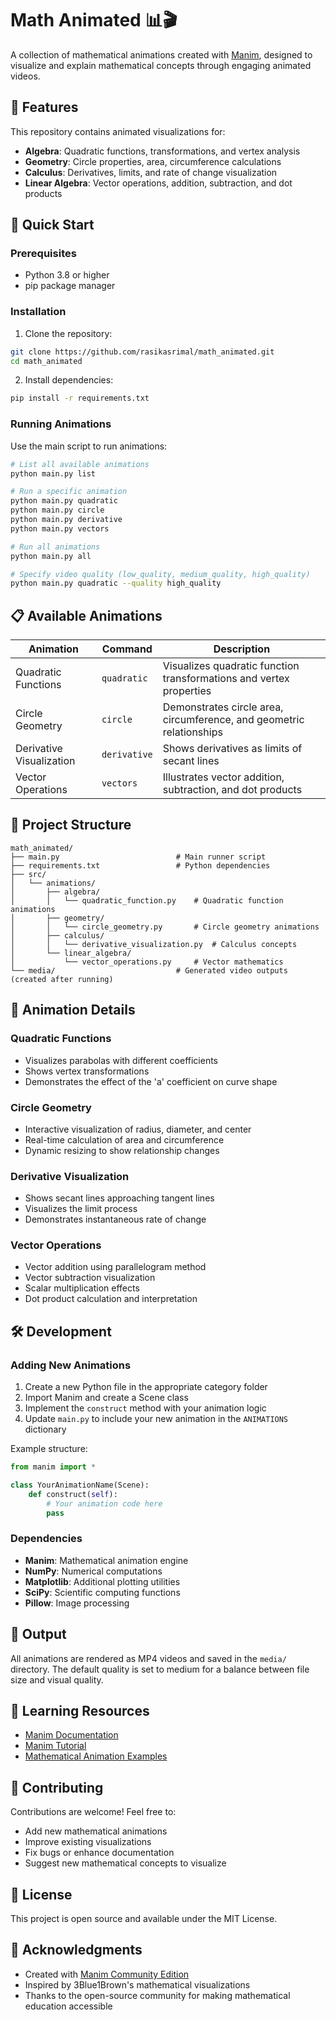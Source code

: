 # Math Animated 📊🎬

A collection of mathematical animations created with [Manim](https://www.manim.community/), designed to visualize and explain mathematical concepts through engaging animated videos.

## 🎯 Features

This repository contains animated visualizations for:

- **Algebra**: Quadratic functions, transformations, and vertex analysis
- **Geometry**: Circle properties, area, circumference calculations
- **Calculus**: Derivatives, limits, and rate of change visualization
- **Linear Algebra**: Vector operations, addition, subtraction, and dot products

## 🚀 Quick Start

### Prerequisites

- Python 3.8 or higher
- pip package manager

### Installation

1. Clone the repository:
```bash
git clone https://github.com/rasikasrimal/math_animated.git
cd math_animated
```

2. Install dependencies:
```bash
pip install -r requirements.txt
```

### Running Animations

Use the main script to run animations:

```bash
# List all available animations
python main.py list

# Run a specific animation
python main.py quadratic
python main.py circle
python main.py derivative
python main.py vectors

# Run all animations
python main.py all

# Specify video quality (low_quality, medium_quality, high_quality)
python main.py quadratic --quality high_quality
```

## 📋 Available Animations

| Animation | Command | Description |
|-----------|---------|-------------|
| Quadratic Functions | `quadratic` | Visualizes quadratic function transformations and vertex properties |
| Circle Geometry | `circle` | Demonstrates circle area, circumference, and geometric relationships |
| Derivative Visualization | `derivative` | Shows derivatives as limits of secant lines |
| Vector Operations | `vectors` | Illustrates vector addition, subtraction, and dot products |

## 📁 Project Structure

```
math_animated/
├── main.py                          # Main runner script
├── requirements.txt                 # Python dependencies
├── src/
│   └── animations/
│       ├── algebra/
│       │   └── quadratic_function.py    # Quadratic function animations
│       ├── geometry/
│       │   └── circle_geometry.py       # Circle geometry animations
│       ├── calculus/
│       │   └── derivative_visualization.py  # Calculus concepts
│       └── linear_algebra/
│           └── vector_operations.py     # Vector mathematics
└── media/                           # Generated video outputs (created after running)
```

## 🎨 Animation Details

### Quadratic Functions
- Visualizes parabolas with different coefficients
- Shows vertex transformations
- Demonstrates the effect of the 'a' coefficient on curve shape

### Circle Geometry
- Interactive visualization of radius, diameter, and center
- Real-time calculation of area and circumference
- Dynamic resizing to show relationship changes

### Derivative Visualization
- Shows secant lines approaching tangent lines
- Visualizes the limit process
- Demonstrates instantaneous rate of change

### Vector Operations
- Vector addition using parallelogram method
- Vector subtraction visualization
- Scalar multiplication effects
- Dot product calculation and interpretation

## 🛠️ Development

### Adding New Animations

1. Create a new Python file in the appropriate category folder
2. Import Manim and create a Scene class
3. Implement the `construct` method with your animation logic
4. Update `main.py` to include your new animation in the `ANIMATIONS` dictionary

Example structure:
```python
from manim import *

class YourAnimationName(Scene):
    def construct(self):
        # Your animation code here
        pass
```

### Dependencies

- **Manim**: Mathematical animation engine
- **NumPy**: Numerical computations
- **Matplotlib**: Additional plotting utilities
- **SciPy**: Scientific computing functions
- **Pillow**: Image processing

## 🎥 Output

All animations are rendered as MP4 videos and saved in the `media/` directory. The default quality is set to medium for a balance between file size and visual quality.

## 📖 Learning Resources

- [Manim Documentation](https://docs.manim.community/)
- [Manim Tutorial](https://docs.manim.community/en/stable/tutorials.html)
- [Mathematical Animation Examples](https://github.com/3b1b/manim)

## 🤝 Contributing

Contributions are welcome! Feel free to:

- Add new mathematical animations
- Improve existing visualizations
- Fix bugs or enhance documentation
- Suggest new mathematical concepts to visualize

## 📄 License

This project is open source and available under the MIT License.

## 🙏 Acknowledgments

- Created with [Manim Community Edition](https://www.manim.community/)
- Inspired by 3Blue1Brown's mathematical visualizations
- Thanks to the open-source community for making mathematical education accessible